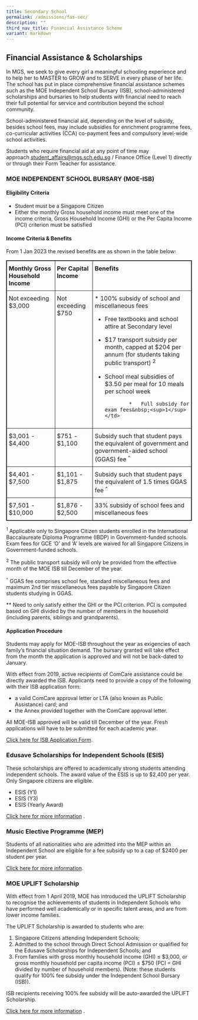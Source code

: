 ```yaml
---
title: Secondary School
permalink: /admissions/fas-sec/
description: ""
third_nav_title: Financial Assistance Scheme
variant: markdown
---
```

## Financial Assistance &amp; Scholarships

In MGS, we seek to give every girl a meaningful schooling experience and to help her to MASTER to GROW and to SERVE in every phase of her life. The school has put in place comprehensive financial assistance schemes such as the MOE Independent School Bursary (ISB), school-administered scholarships and bursaries to help students with financial need to reach their full potential for service and contribution beyond the school community.

School-administered financial aid, depending on the level of subsidy, besides school fees, may include subsidies for enrichment programme fees, co-curricular activities (CCA) co-payment fees and compulsory level-wide school activities.
 
Students who require financial aid at any point of time may approach&nbsp;[student_affairs@mgs.sch.edu.sg](mailto:student_affairs@mgs.sch.edu.sg)&nbsp;/ Finance Office (Level 1) directly or through their Form Teacher for assistance.

### MOE INDEPENDENT SCHOOL BURSARY (MOE-ISB)

#### Eligibility Criteria

*   Student must be a Singapore Citizen
*   Either the monthly Gross household income must meet one of the income criteria, Gross Household Income (GHI) or the Per Capita Income (PCI) criterion must be satisfied

#### Income Criteria &amp; Benefits

From 1 Jan 2023 the revised benefits are as shown in the table below:

<style type="text/css">
.tg {
		border: 1px solid;
    border-collapse: collapse;
    border-spacing: 0;
}
.tg td {	
    border-color: black;
    border-style: solid;
    border-width: 1px;
    overflow: hidden;
    padding: 10px 5px;
    word-break: normal;
}
.tg th {
    border-color: black;
    border-style: solid;
    border-width: 1px;
    font-weight: normal;
    overflow: hidden;
    padding: 10px 5px;
    word-break: normal;
}
.tg .tg-mppl {
		border: 1px solid;
    text-align: left;
    vertical-align: top
}
.tg .tg-rdtm {
		border: 1px solid;
    font-weight: bold;
    text-align: left;
    vertical-align: top
}
</style>
<table class="tg">
  <thead>
    <tr>
      <th class="tg-rdtm">Monthly Gross Household Income</th>
      <th class="tg-rdtm">Per Capital Income</th>
      <th class="tg-rdtm">Benefits</th>
    </tr>
  </thead>
  <tbody>
    <tr>
      <td class="tg-mppl">Not exceeding<br>
        $3,000</td>
      <td class="tg-mppl">Not exceeding<br>
        $750</td>
      <td class="tg-mppl">
				*   100% subsidy of school and miscellaneous fees      
				
*   Free textbooks and school attire at Secondary level      
				
*   $17 transport subsidy per month, capped at $204 per annum (for students taking public transport)&nbsp;<sup>2</sup>
				
*   School meal subsidies of $3.50 per meal for 10 meals per school week
				
				*   Full subsidy for exam fees&nbsp;<sup>1</sup></td>
    </tr>
    <tr>
      <td class="tg-mppl">$3,001 - $4,400 </td>
      <td class="tg-mppl">$751 - $1,100 </td>
      <td class="tg-mppl">Subsidy such that student pays the equivalent of government and government-aided school (GGAS) fee <sup>^</sup> </td>
    </tr>
    <tr>
      <td class="tg-mppl"> $4,401 - $7,500</td>
      <td class="tg-mppl">$1,101 - $1,875 </td>
      <td class="tg-mppl">Subsidy such that student pays the equivalent of 1.5 times GGAS fee <sup>^</sup> </td>
    </tr>
    <tr>
      <td class="tg-mppl"> $7,501 - $10,000</td>
      <td class="tg-mppl">$1,876 - $2,500</td>
      <td class="tg-mppl">33% subsidy of school fees and miscellaneous fees </td>
    </tr>
  </tbody>
</table>


<sup>1</sup> Applicable only to Singapore Citizen students enrolled in the International Baccalaureate Diploma Programme (IBDP) in Government-funded schools. Exam fees for GCE ‘O’ and ‘A’ levels are waived for all Singapore Citizens in Government-funded schools.

<sup>2</sup> The public transport subsidy will only be provided from the effective month of the MOE ISB till December of the year.

<sup>^</sup> GGAS fee comprises school fee, standard miscellaneous fees and maximum 2nd tier miscellaneous fees payable by Singapore Citizen students studying in GGAS.

** Need to only satisfy either the GHI or the PCI criterion. PCI is computed based on GHI divided by the number of members in the household (including parents, siblings and grandparents).

#### **Application Procedure**

Students may apply for MOE-ISB throughout the year as exigencies of each family’s financial situation demand. The bursary granted will take effect from the month the application is approved and will not be back-dated to January.

With effect from 2019, active recipients of ComCare assistance could be directly awarded the ISB. Applicants need to provide a copy of the following with their ISB application form:

*   a valid ComCare approval letter or LTA (also known as Public Assistance) card; and
*   the Annex provided together with the ComCare approval letter.

All MOE-ISB approved will be valid till December of the year. Fresh applications will have to be submitted for each academic year.

[Click here for ISB Application Form](https://drive.google.com/file/d/1lx38lkPmHDvrH9u54KE_w7rOS-OeDGMe/view?usp=drive_link).


### Edusave Scholarships for Independent Schools (ESIS)

These scholarships are offered to academically strong students attending independent schools. The award value of the ESIS is up to $2,400 per year. Only Singapore citizens are eligible.

*   ESIS (Y1)
*   ESIS (Y3)
*   ESIS (Yearly Award)

[Click&nbsp;here&nbsp;for more information](https://www.moe.gov.sg/financial-matters/awards-scholarships/edusave-scholarships-independent)&nbsp;.

### Music Elective Programme (MEP)

Students of all nationalities who are admitted into the MEP within an Independent School are eligible for a fee subsidy up to a cap of $2400 per student per year.  
  

[Click&nbsp;here&nbsp;for more information](https://www.moe.gov.sg/education-in-sg/our-programmes/mep-sec/where-to-take-it#:~:text=MEP%20students%20do%20not%20need,of%20%242%2C400%20per%20student%20yearly.).

### MOE UPLIFT Scholarship

With effect from 1 April 2019, MOE has introduced the UPLIFT Scholarship to recognise the achievements of students in Independent Schools who have performed well academically or in specific talent areas, and are from lower income families.  

The UPLIFT Scholarship is awarded to students who are:  

1.  Singapore Citizens attending Independent Schools;
2.  Admitted to the school through Direct School Admission or qualified for the Edusave Scholarships for Independent Schools; and
3.  From families with gross monthly household income (GHI) ≤ $3,000, or gross monthly household per capita income (PCI) ≤ $750 (PCI = GHI divided by number of household members). (Note: these students qualify for 100% fee subsidy under the Independent School Bursary (ISB)).

ISB recipients receiving 100% fee subsidy will be auto-awarded the UPLIFT Scholarship.

[Click here for more information](https://www.moe.gov.sg/financial-matters/awards-scholarships/uplift-scholarships)&nbsp;.